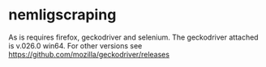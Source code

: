 # nemligscraping
As is requires firefox, geckodriver and selenium.
The geckodriver attached is v.026.0 win64. For other versions see https://github.com/mozilla/geckodriver/releases
